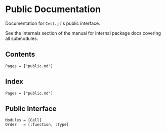 # Public Documentation

Documentation for `Cell.jl`'s public interface.

See the Internals section of the manual for internal package docs covering all submodules.

## Contents

```@contents
Pages = ["public.md"]
```

## Index

```@index
Pages = ["public.md"]
```

## Public Interface

```@autodocs
Modules = [Cell]
Order   = [:function, :type]
```
